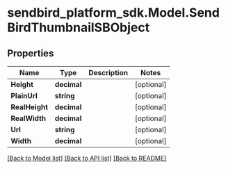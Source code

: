 
# sendbird_platform_sdk.Model.SendBirdThumbnailSBObject

## Properties

Name | Type | Description | Notes
------------ | ------------- | ------------- | -------------
**Height** | **decimal** |  | [optional] 
**PlainUrl** | **string** |  | [optional] 
**RealHeight** | **decimal** |  | [optional] 
**RealWidth** | **decimal** |  | [optional] 
**Url** | **string** |  | [optional] 
**Width** | **decimal** |  | [optional] 

[[Back to Model list]](../README.md#documentation-for-models)
[[Back to API list]](../README.md#documentation-for-api-endpoints)
[[Back to README]](../README.md)

